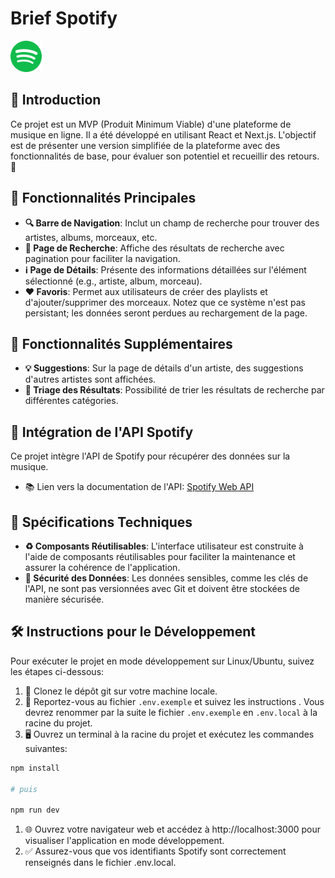 

# Brief Spotify 
<img src="/public/assets/logo.svg" alt="Logo Spotify" width="50" height="50">

## 🌟 Introduction

Ce projet est un MVP (Produit Minimum Viable) d'une plateforme de musique en ligne. Il a été développé en utilisant React et Next.js. L'objectif est de présenter une version simplifiée de la plateforme avec des fonctionnalités de base, pour évaluer son potentiel et recueillir des retours. 🚀

## 📑 Fonctionnalités Principales

- **🔍 Barre de Navigation**: Inclut un champ de recherche pour trouver des artistes, albums, morceaux, etc.
- **📄 Page de Recherche**: Affiche des résultats de recherche avec pagination pour faciliter la navigation.
- **ℹ️ Page de Détails**: Présente des informations détaillées sur l'élément sélectionné (e.g., artiste, album, morceau).
- **❤️ Favoris**: Permet aux utilisateurs de créer des playlists et d'ajouter/supprimer des morceaux. Notez que ce système n'est pas persistant; les données seront perdues au rechargement de la page.

## 🎁 Fonctionnalités Supplémentaires

- **💡 Suggestions**: Sur la page de détails d'un artiste, des suggestions d'autres artistes sont affichées.
- **🔢 Triage des Résultats**: Possibilité de trier les résultats de recherche par différentes catégories.

## 🎵 Intégration de l'API Spotify

Ce projet intègre l'API de Spotify pour récupérer des données sur la musique.

- 📚 Lien vers la documentation de l'API: [Spotify Web API](https://developer.spotify.com/documentation/web-api)

## 🔧 Spécifications Techniques

- **♻️ Composants Réutilisables**: L'interface utilisateur est construite à l'aide de composants réutilisables pour faciliter la maintenance et assurer la cohérence de l'application.
- **🔐 Sécurité des Données**: Les données sensibles, comme les clés de l'API, ne sont pas versionnées avec Git et doivent être stockées de manière sécurisée.

## 🛠️ Instructions pour le Développement

Pour exécuter le projet en mode développement sur Linux/Ubuntu, suivez les étapes ci-dessous:

1. 📂 Clonez le dépôt git sur votre machine locale.
2. 📝 Reportez-vous au fichier `.env.exemple` et suivez les instructions . Vous devrez renommer par la suite le fichier `.env.exemple` en `.env.local` à la racine du projet.
3. 🖥️ Ouvrez un terminal à la racine du projet et exécutez les commandes suivantes:

```bash
npm install

# puis

npm run dev
```

1. 🌐 Ouvrez votre navigateur web et accédez à http://localhost:3000 pour visualiser l'application en mode développement.
2. ✅ Assurez-vous que vos identifiants Spotify sont correctement renseignés dans le fichier .env.local.